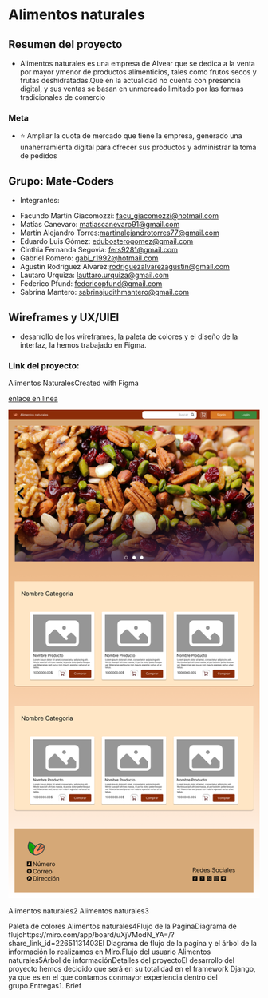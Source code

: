 # Alimentos naturales

## Resumen del proyecto

* Alimentos naturales es una empresa de Alvear que se dedica a la venta por mayor ymenor de productos alimenticios, tales como frutos secos y frutas deshidratadas.Que en la actualidad no cuenta con presencia digital, y sus ventas se basan en unmercado limitado por las formas tradicionales de comercio

### Meta
* ⭐ Ampliar la cuota de mercado que tiene la empresa, generado una unaherramienta digital para ofrecer sus productos y administrar la toma de pedidos


## Grupo: Mate-Coders

- Integrantes:
* Facundo Martin Giacomozzi: facu_giacomozzi@hotmail.com
* Matías Canevaro: matiascanevaro91@gmail.com
* Martín Alejandro Torres:martinalejandrotorres77@gmail.com
* Eduardo Luis Gómez: edubosterogomez@gmail.com
* Cinthia Fernanda Segovia: fers9281@gmail.com
* Gabriel Romero: gabi_r1992@hotmail.com
* Agustin Rodriguez Alvarez:rodriguezalvarezagustin@gmail.com
* Lautaro Urquiza: lauttaro.urquiza@gmail.com
* Federico Pfund: federicopfund@gmail.com
* Sabrina Mantero: sabrinajudithmantero@gmail.com

## Wireframes y UX/UIEl 


- desarrollo de los wireframes, la paleta de colores y el diseño de la interfaz, la hemos trabajado en Figma.

### Link del proyecto:
Alimentos NaturalesCreated with Figma 

[enlace en línea](https://www.figma.com/file/ptlfZytRBDKDEMIdh3LBPi/Alimentos-Naturales?type=design&node-id=51-766&mode=design&t=hISpK7Zxr4JMe2FC-0)

[img1]: /imga/Home.png "Home"

![img1](/imga/Home.png "Home")



Alimentos naturales2
Alimentos naturales3 

Paleta de colores
Alimentos naturales4Flujo de la PaginaDiagrama de flujohttps://miro.com/app/board/uXjVModN_YA=/?share_link_id=22651131403El Diagrama de flujo de la pagina y el árbol de la información lo realizamos en Miro.Flujo del usuario
Alimentos naturales5Árbol de informaciónDetalles del proyectoEl desarrollo del proyecto hemos decidido que será en su totalidad en el framework Django, ya que es en el que contamos conmayor experiencia dentro del grupo.Entregas1. Brief
